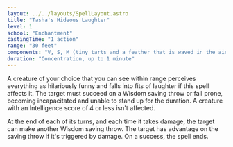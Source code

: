 ```yaml
---
layout: ../../layouts/SpellLayout.astro
title: "Tasha's Hideous Laughter"
level: 1
school: "Enchantment"
castingTime: "1 action"
range: "30 feet"
components: "V, S, M (tiny tarts and a feather that is waved in the air)"
duration: "Concentration, up to 1 minute"
---
```


A creature of your choice that you can see within range perceives everything as hilariously funny and falls into fits of laughter if this spell affects it. The target must succeed on a Wisdom saving throw or fall prone, becoming incapacitated and unable to stand up for the duration. A creature with an Intelligence score of 4 or less isn't affected.

At the end of each of its turns, and each time it takes damage, the target can make another Wisdom saving throw. The target has advantage on the saving throw if it's triggered by damage. On a success, the spell ends.
